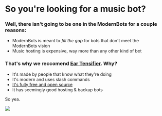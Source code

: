 # So you're looking for a music bot?

### Well, there isn't going to be one in the ModernBots for a couple reasons:
- ModernBots is meant to *fill the gap* for bots that don't meet the ModernBots vision
- Music hosting is expensive, way more than any other kind of bot

### That's why we reccomend [Ear Tensifier](https://eartensifier.net/). Why?
- It's made by people that know what they're doing
- It's modern and uses slash commands
- [It's fully free and open source](https://github.com/Tetracyl/eartensifier)
- It has seemingly good hosting & backup bots

So yea.


[![](https://shields.io/badge/Check_out-Ear_Tensifier-F494A3?logo=discord&style=for-the-badge&logoColor=F494A3)](https://eartensifier.net)
